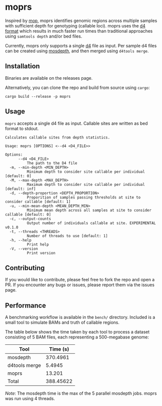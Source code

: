 # moprs
Inspired by [mop](https://github.com/RILAB/mop), moprs identifies genomic regions across multiple samples with sufficient depth for genotyping (callable loci). moprs uses the [d4 format](https://github.com/38/d4-format) which results in much faster run times than traditional approaches using `samtools depth` and/or bed files. 

Currently, moprs only supports a single [d4](https://github.com/38/d4-format) file as input. Per sample d4 files can be created using [mosdepth](https://github.com/brentp/mosdepth), and then merged using `d4tools merge`.

## Installation
Binaries are available on the releases page. 

Alternatively, you can clone the repo and build from source using `cargo`:
```
cargo build --release -p moprs
```

## Usage
`moprs` accepts a single d4 file as input. Callable sites are written as bed format to stdout.
```
Calculates callable sites from depth statistics.

Usage: moprs [OPTIONS] <--d4 <D4_FILE>>

Options:
      --d4 <D4_FILE>
          The path to the D4 file
  -m, --min-depth <MIN_DEPTH>
          Minimum depth to consider site callable per individual [default: 0]
  -M, --max-depth <MAX_DEPTH>
          Maximum depth to consider site callable per individual [default: inf]
  -d, --depth-proportion <DEPTH_PROPORTION>
          Proporition of samples passing thresholds at site to consider callable [default: 1]
  -u, --min-mean-depth <MEAN_DEPTH_MIN>
          Minimum mean depth across all samples at site to consider callable [default: 0]
  -c, --output-counts
          Output number of individuals callable at site. EXPERIMENTAL v0.1.0
  -t, --threads <THREADS>
          Number of threads to use [default: 1]
  -h, --help
          Print help
  -V, --version
          Print version
```

## Contributing
If you would like to contribute, please feel free to fork the repo and open a PR. If you encounter any bugs or issues, please report them via the issues page.


## Performance
A benchmarking workflow is available in the `bench/` directory. Included is a small tool to simulate  BAMs and truth of callable regions.  

The table below shows the time taken by each tool to process a dataset consisting of 5 BAM files, each representing a 500-megabase genome:

| Tool     | Time (s)     |
|---------------|-----------|
| mosdepth      | 370.4961 |
| d4tools merge | 5.4945    |
| moprs         | 13.201    |
| Total         | 388.45622 |

*Note*: The mosdepth time is the max of the 5 parallel mosdepth jobs. moprs was run using 4 threads.


